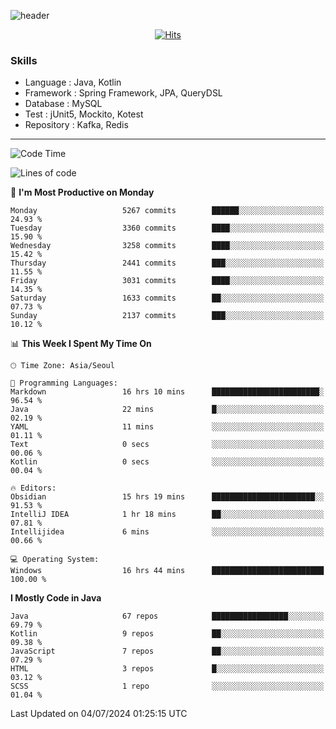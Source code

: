 <!-- Github Profile Readme로 프로필 꾸미기 : https://zzsza.github.io/development/2020/07/10/make-github-profile-readme/ -->

<!-- github theme -->
  <!-- 
    ![header](https://capsule-render.vercel.app/api?type=slice&color=e0f0e3&height=150&section=header&text=beasy&fontSize=45)
  -->
  ![header](https://capsule-render.vercel.app/api?type=soft&color=e0f0e3&height=150&section=header&text=Choi-YongSeok&fontSize=55&animation=twinkling)


<!-- hits count : https://hits.seeyoufarm.com/ -->
<div align=center>
    
  [![Hits](https://hits.seeyoufarm.com/api/count/incr/badge.svg?url=https%3A%2F%2Fgithub.com%2Fchoi-ys&count_bg=%2379C83D&title_bg=%23555555&icon=&icon_color=%23E7E7E7&title=hits&edge_flat=false)](https://hits.seeyoufarm.com)

</div>


<!-- Committed Top Lang -->
<div align=center>
</div>


### Skills
 - Language : Java, Kotlin
 - Framework : Spring Framework, JPA, QueryDSL
 - Database : MySQL
 - Test : jUnit5, Mockito, Kotest
 - Repository : Kafka, Redis

---

<!--START_SECTION:waka-->
![Code Time](http://img.shields.io/badge/Code%20Time-4%2C210%20hrs%207%20mins-blue)

![Lines of code](https://img.shields.io/badge/From%20Hello%20World%20I%27ve%20Written-14.9%20million%20lines%20of%20code-blue)

📅 **I'm Most Productive on Monday** 

```text
Monday                   5267 commits        ██████░░░░░░░░░░░░░░░░░░░   24.93 % 
Tuesday                  3360 commits        ████░░░░░░░░░░░░░░░░░░░░░   15.90 % 
Wednesday                3258 commits        ████░░░░░░░░░░░░░░░░░░░░░   15.42 % 
Thursday                 2441 commits        ███░░░░░░░░░░░░░░░░░░░░░░   11.55 % 
Friday                   3031 commits        ████░░░░░░░░░░░░░░░░░░░░░   14.35 % 
Saturday                 1633 commits        ██░░░░░░░░░░░░░░░░░░░░░░░   07.73 % 
Sunday                   2137 commits        ███░░░░░░░░░░░░░░░░░░░░░░   10.12 % 
```


📊 **This Week I Spent My Time On** 

```text
🕑︎ Time Zone: Asia/Seoul

💬 Programming Languages: 
Markdown                 16 hrs 10 mins      ████████████████████████░   96.54 % 
Java                     22 mins             █░░░░░░░░░░░░░░░░░░░░░░░░   02.19 % 
YAML                     11 mins             ░░░░░░░░░░░░░░░░░░░░░░░░░   01.11 % 
Text                     0 secs              ░░░░░░░░░░░░░░░░░░░░░░░░░   00.06 % 
Kotlin                   0 secs              ░░░░░░░░░░░░░░░░░░░░░░░░░   00.04 % 

🔥 Editors: 
Obsidian                 15 hrs 19 mins      ███████████████████████░░   91.53 % 
IntelliJ IDEA            1 hr 18 mins        ██░░░░░░░░░░░░░░░░░░░░░░░   07.81 % 
Intellijidea             6 mins              ░░░░░░░░░░░░░░░░░░░░░░░░░   00.66 % 

💻 Operating System: 
Windows                  16 hrs 44 mins      █████████████████████████   100.00 % 
```

**I Mostly Code in Java** 

```text
Java                     67 repos            █████████████████░░░░░░░░   69.79 % 
Kotlin                   9 repos             ██░░░░░░░░░░░░░░░░░░░░░░░   09.38 % 
JavaScript               7 repos             ██░░░░░░░░░░░░░░░░░░░░░░░   07.29 % 
HTML                     3 repos             █░░░░░░░░░░░░░░░░░░░░░░░░   03.12 % 
SCSS                     1 repo              ░░░░░░░░░░░░░░░░░░░░░░░░░   01.04 % 
```




 Last Updated on 04/07/2024 01:25:15 UTC
<!--END_SECTION:waka-->

<!-- 
![footer](https://capsule-render.vercel.app/api?section=footer&type=slice&color=e0f0e3)
-->


